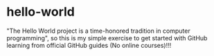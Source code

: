 # hello-world
"The Hello World project is a time-honored tradition in computer programming", so this is my simple exercise to get started with GitHub learning from official GitHub guides (No online courses)!!!
